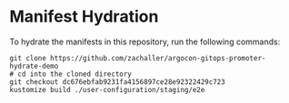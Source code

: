# Manifest Hydration

To hydrate the manifests in this repository, run the following commands:

```shell
git clone https://github.com/zachaller/argocon-gitops-promoter-hydrate-demo
# cd into the cloned directory
git checkout dc676ebfab9231fa4156897ce28e92322429c723
kustomize build ./user-configuration/staging/e2e
```
